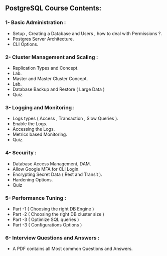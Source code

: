 ## PostgreSQL Course Contents:
 ### 1- Basic Administration :
  - Setup , Creating a Database and Users , how to deal with Permissions ?.
  - Postgres Server Architecture.
  - CLI Options.
### 2- Cluster Management and Scaling :
  - Replication Types and Concept.
  - Lab.
  - Master and Master Cluster Concept.
  - Lab.
  - Database Backup and Restore ( Large Data )
  - Quiz.
### 3- Logging and Monitoring :
  - Logs types ( Access , Transaction , Slow Queries ).
  - Enable the Logs.
  - Accessing the Logs.
  - Metrics based Monitoring.
  - Quiz.
### 4- Security :
  - Database Access Management, DAM.
  - Allow Google MFA for CLI Login. 
  - Encrypting Secret Data ( Rest and Transit ).
  - Hardening Options.
  - Quiz
### 5- Performance Tuning :
  - Part -1 ( Choosing the right DB Engine )
  - Part -2 ( Choosing the right DB cluster size )
  - Part -3 ( Optimize SQL queries )
  - Part -3 ( Configurations Options )
### 6- Interview Questions and Answers :
  - A PDF contains all Most common Questions and Answers.
